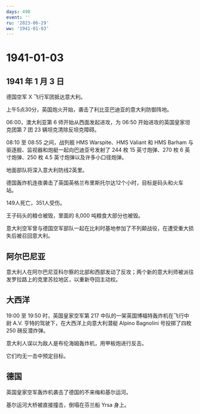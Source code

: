 ```yaml
---
days: 490
event: ''
ru: '2023-06-29'
ww: '1941-01-03'
---
```


# 1941-01-03

## 1941 年 1 月 3 日

德国空军 X 飞行军团抵达意大利。

上午5点30分，英国炮火开始，袭击了利比亚巴迪亚的意大利防御阵地。

06:00，澳大利亚第 6 师开始从西面发起进攻，为 06:50
开始进攻的英国皇家坦克团第 7 团 23 辆坦克清除反坦克障碍。

08:10 至 08:55 之间，战列舰 HMS Warspite、HMS Valiant 和 HMS Barham
与驱逐舰、监视器和炮艇一起向巴迪亚号发射了 244 枚 15 英寸炮弹、270 枚 6
英寸炮弹、250 枚 4.5 英寸炮弹以及许多小口径炮弹。

地面部队将深入意大利防线2英里。

德国轰炸机连夜袭击了英国英格兰布里斯托尔达12个小时，目标是码头和火车站。

149人死亡，351人受伤。

王子码头的粮仓被毁，里面的 8,000 吨粮食大部分也被毁。

意大利空军曾与德国空军部队一起在比利时基地参加了不列颠战役，在遭受重大损失后被召回意大利。

## 阿尔巴尼亚

意大利人在阿尔巴尼亚科尔察的北部和西部发动了反攻；两个新的意大利师被派往发罗拉路上的克里苏拉地区，以重新夺回主动权。

## 大西洋

19:00 至 19:50 时，英国皇家空军第 217
中队的一架英国博福特轰炸机在飞行中尉 A.V.
亨特的驾驶下，在大西洋上向意大利潜艇 Alpino Bagnolini 号投掷了四枚 250
磅反潜炸弹。

意大利人误以为敌人是布伦海姆轰炸机，用甲板炮进行反击。

它们均无一击中预定目标。

## 德国

英国皇家空军轰炸机袭击了德国的不来梅和基尔运河。

基尔运河大桥被直接撞击，倒塌在芬兰船 Yrsa 身上。